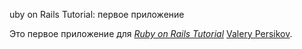 uby on Rails Tutorial: первое приложение

Это первое приложение для
[*Ruby on Rails Tutorial*](http://railstutorial.org/)
 [Valery Persikov](http://govno.ebanoe.com/).
